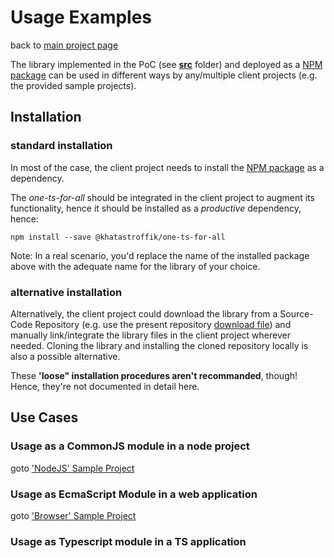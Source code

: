 # Usage Examples

back to [main project page][mainpage]

The library implemented in the PoC (see [**src**][src] folder) and deployed as a [NPM package][npmp] can be used in different ways by any/multiple client projects (e.g. the provided sample projects).

## Installation

### standard installation

In most of the case, the client project needs to install the [NPM package][npmp] as a dependency.

The *one-ts-for-all* should be integrated in the client project to augment its functionality, hence it should be installed as a *productive* dependency, hence:
```shell
npm install --save @khatastroffik/one-ts-for-all
```
Note: In a real scenario, you'd replace the name of the installed package above with the adequate name for the library of your choice.

### alternative installation

Alternatively, the client project could download the library from a Source-Code Repository (e.g. use the present repository [download file](https://github.com/khatastroffik/one-ts-for-all/archive/master.zip)) and manually link/integrate the library files in the client project wherever needed. Cloning the library and installing the cloned repository locally is also a possible alternative.

These **'loose" installation procedures aren't recommanded**, though! Hence, they're not documented in detail here.

## Use Cases

### Usage as a CommonJS module in a node project

goto ['NodeJS' Sample Project](./node/README.md)

### Usage as EcmaScript Module in a web application

goto ['Browser' Sample Project](./browser/README.md)

### Usage as Typescript module in a TS application


[mainpage]: ../README.md
[src]: ../src
[npmp]: https://www.npmjs.com/package/@khatastroffik/one-ts-for-all